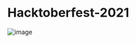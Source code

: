 # Hacktoberfest-2021
![image](https://user-images.githubusercontent.com/59549808/137347795-b0632d36-71f0-4c18-8fee-8627b669269a.png)
